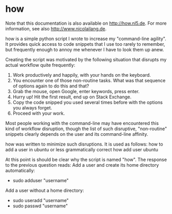 # how

Note that this documentation is also available on http://how.nl5.de.
For more information, see also http://www.nicolailang.de.

how is a simple python script I wrote to increase my "command-line agility".
It provides quick access to code snippets that I use too rarely to remember, but frequently enough to annoy me whenever I have to look them up anew.

Creating the script was motivated by the following situation that disrupts my actual workflow quite frequently: 

  1. Work productively and happily, with your hands on the keyboard.
  2. You encounter one of those non-routine tasks. What was that sequence of options again to do this and that?
  3. Grab the mouse, open Google, enter keywords, press enter.
  4. Hurry up! Hit the first result, end up on Stack Exchange.
  5. Copy the code snipped you used several times before with the options you always forget.
  6. Proceed with your work.

Most people working with the command-line may have encountered this kind of workflow disruption, though the list of such disruptive, "non-routine" snippets clearly depends on the user and its command-line affinity.

how was written to minimize such disruptions. It is used as follows:
how to add a user in ubuntu
or less grammatically correct
how add user ubuntu

At this point is should be clear why the script is named "how".
The response to the previous question reads:
Add a user and create its home directory automatically: 
- sudo adduser "username" 

Add a user without a home directory: 
- sudo useradd "username" 
- sudo passwd "username"


